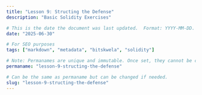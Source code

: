```yaml
---
title: "Lesson 9: Structing the Defense"
description: "Basic Solidity Exercises"

# This is the date the document was last updated.  Format: YYYY-MM-DD.
date: "2025-06-30"

# For SEO purposes
tags: ["markdown", "metadata", "bitskwela", "solidity"]

# Note: Permanames are unique and immutable. Once set, they cannot be changed.  You may change the filename but not this.
permaname: "lesson-9-structing-the-defense"

# Can be the same as permaname but can be changed if needed.
slug: "lesson-9-structing-the-defense"
---
```

